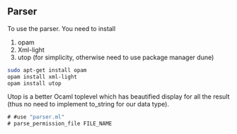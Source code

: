 ## Parser
To use the parser. You need to install
1. opam
2. Xml-light
3. utop (for simplicity, otherwise need to use package manager dune)

```bash
sudo apt-get install opam
opam install xml-light
opam install utop
```

Utop is a better Ocaml toplevel which has beautified display for all the result (thus no need to implement to_string for our data type).    

```ocaml
# #use "parser.ml"
# parse_permission_file FILE_NAME
```
